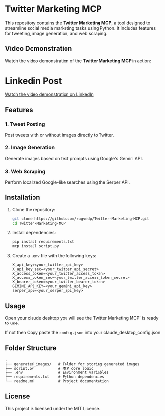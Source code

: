 # Twitter Marketing MCP

This repository contains the **Twitter Marketing MCP**, a tool designed to streamline social media marketing tasks using Python. It includes features for tweeting, image generation, and web scraping.

## Video Demonstration

Watch the video demonstration of the **Twitter Marketing MCP** in action:  
# Linkedin Post

[Watch the video demonstration on LinkedIn](https://www.linkedin.com/posts/rugvedp_ai-twitterbot-automation-activity-7324008443239903232-lVWa?utm_source=social_share_send&utm_medium=member_desktop_web&rcm=ACoAADawhcMB8OoVwx5oE_0k00nkpuwmA62Uzws)

## Features

### 1. **Tweet Posting**
Post tweets with or without images directly to Twitter.  

### 2. **Image Generation**
Generate images based on text prompts using Google's Gemini API.  

### 3. **Web Scraping**
Perform localized Google-like searches using the Serper API.  

## Installation

1. Clone the repository:
     ```bash
     git clone https://github.com/rugvedp/Twitter-Marketing-MCP.git
     cd Twitter-Marketing-MCP
     ```

2. Install dependencies:
     ```bash
     pip install requirements.txt
     mcp install script.py
     ```

3. Create a `.env` file with the following keys:
     ```env
     X_api_key=<your_twitter_api_key>
     X_api_key_sec=<your_twitter_api_secret>
     X_access_token=<your_twitter_access_token>
     X_access_token_sec=<your_twitter_access_token_secret>
     X_bearer_token=<your_twitter_bearer_token>
     GEMINI_API_KEY=<your_gemini_api_key>
     serper_api=<your_serper_api_key>
     ```

## Usage 

Open your claude desktop you will see the Twitter Marketing MCP` is ready to use.

If not then Copy paste the `config.json` into your claude_desktop_config.json

## Folder Structure
```
.
├── generated_images/   # Folder for storing generated images
├── script.py           # MCP core logic
├── .env                # Environment variables
├── requirements.txt    # Python dependencies
└── readme.md           # Project documentation
```

## License
This project is licensed under the MIT License.  

